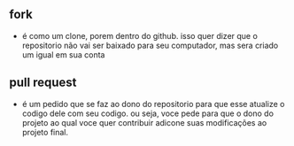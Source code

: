 ## fork
- é como um clone, porem dentro  do github. 
isso quer dizer que o repositorio não vai ser baixado para seu computador, 
mas sera criado um igual em sua conta

## pull request
 - é um pedido que se faz ao dono do repositorio para que esse atualize o codigo dele com seu codigo.
ou seja, voce pede para que o dono do projeto ao qual voce quer contribuir adicone suas modificações
ao projeto final.

